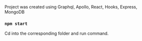 Project was created using Graphql, Apollo, React, Hooks, Express, MongoDB

### `npm start`

Cd into the corresponding folder and run command.
